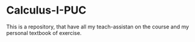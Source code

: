 # Calculus-I-PUC
This is a repository, that have all my teach-assistan on the course and my personal textbook of exercise.
